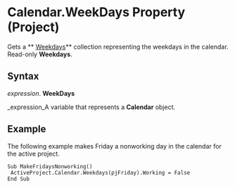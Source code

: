 
# Calendar.WeekDays Property (Project)

Gets a  ** [Weekdays](fc460e89-784b-6764-c22d-e1dcd8a9f297.md)** collection representing the weekdays in the calendar. Read-only **Weekdays**.


## Syntax

 _expression_. **WeekDays**

 _expression_A variable that represents a  **Calendar** object.


## Example

The following example makes Friday a nonworking day in the calendar for the active project.


```
Sub MakeFridaysNonworking() 
 ActiveProject.Calendar.Weekdays(pjFriday).Working = False 
End Sub
```


